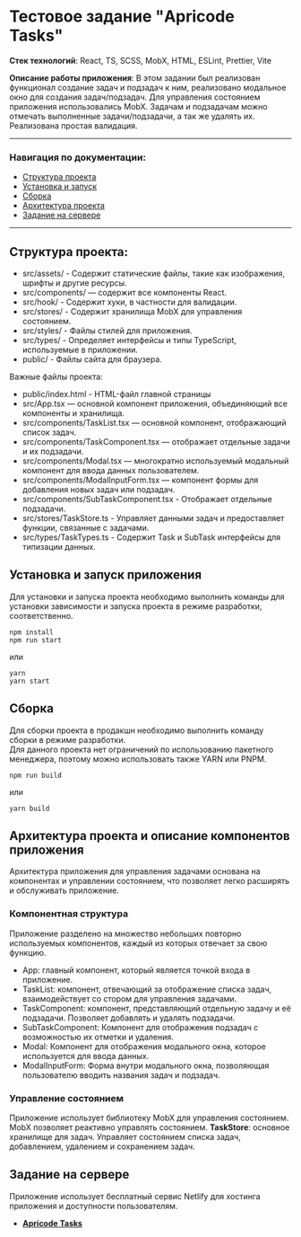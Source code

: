 # Тестовое задание "Apricode Tasks"

**Стек технологий**: React, TS, SCSS, MobX, HTML, ESLint, Prettier, Vite

**Описание работы приложения**: В этом задании был реализован функционал создание задач и подзадач к ним, реализовано модальное окно для создания задач/подзадач. Для управления состоянием приложения использовались MobX. Задачам и подзадачам можно отмечать выполненные задачи/подзадачи, а так же удалять их. Реализована простая валидация.

---

### Навигация по документации:

- [Структура проекта](#cтруктура-проекта)
- [Установка и запуск](#установка-и-запуск-приложения)
- [Сборка](#сборка)
- [Архитектура проекта](#архитектура-проекта-и-описание-компонентов-приложения)
- [Задание на сервере](#задание-на-сервере)

---

## Структура проекта:

- src/assets/ - Содержит статические файлы, такие как изображения, шрифты и другие ресурсы.
- src/components/ — содержит все компоненты React.
- src/hook/ - Содержит хуки, в частности для валидации.
- src/stores/ - Содержит хранилища MobX для управления состоянием.
- src/styles/ - Файлы стилей для приложения.
- src/types/ - Определяет интерфейсы и типы TypeScript, используемые в приложении.
- public/ - Файлы сайта для браузера.

Важные файлы проекта:

- public/index.html - HTML-файл главной страницы
- src/App.tsx — основной компонент приложения, объединяющий все компоненты и хранилища.
- src/components/TaskList.tsx — основной компонент, отображающий список задач.
- src/components/TaskComponent.tsx — отображает отдельные задачи и их подзадачи.
- src/components/Modal.tsx — многократно используемый модальный компонент для ввода данных пользователем.
- src/components/ModalInputForm.tsx — компонент формы для добавления новых задач или подзадач.
- src/components/SubTaskComponent.tsx - Отображает отдельные подзадачи.
- src/stores/TaskStore.ts - Управляет данными задач и предоставляет функции, связанные с задачами.
- src/types/TaskTypes.ts - Содержит Task и SubTask интерфейсы для типизации данных.

## Установка и запуск приложения

Для установки и запуска проекта необходимо выполнить команды для установки зависимости и запуска проекта в режиме разработки, соответственно.

```
npm install
npm run start
```

или

```
yarn
yarn start
```

## Сборка

Для сборки проекта в продакшн необходимо выполнить команду сборки в режиме разработки.\
Для данного проекта нет ограничений по использованию пакетного менеджера, поэтому можно использовать также YARN или PNPM.

```
npm run build
```

или

```
yarn build
```

## Архитектура проекта и описание компонентов приложения

Архитектура приложения для управления задачами основана на компонентах и управлении состоянием, что позволяет легко расширять и обслуживать приложение.

### Компонентная структура

Приложение разделено на множество небольших повторно используемых компонентов, каждый из которых отвечает за свою функцию.

- App: главный компонент, который является точкой входа в приложение.
- TaskList: компонент, отвечающий за отображение списка задач, взаимодействует со стором для управления задачами.
- TaskComponent: компонент, представляющий отдельную задачу и её подзадачи. Позволяет добавлять и удалять подзадачи.
- SubTaskComponent: Компонент для отображения подзадач с возможностью их отметки и удаления.
- Modal: Компонент для отображения модального окна, которое используется для ввода данных.
- ModalInputForm: Форма внутри модального окна, позволяющая пользователю вводить названия задач и подзадач.

### Управление состоянием

Приложение использует библиотеку MobX для управления состоянием. MobX позволяет реактивно управлять состоянием. **TaskStore**: основное хранилище для задач. Управляет состоянием списка задач, добавлением, удалением и сохранением задач.

## Задание на сервере

Приложение использует бесплатный сервис Netlify для хостинга приложения и доступности пользователям.

- [**Apricode Tasks**](https://cerulean-sundae-9c273d.netlify.app/)
